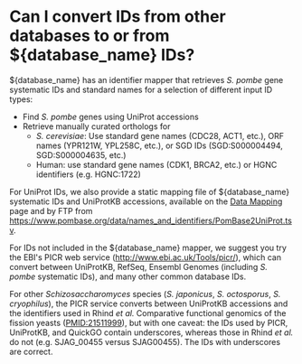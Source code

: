 # Can I convert IDs from other databases to or from ${database_name} IDs?
<!-- pombase_categories: Tools and resources -->

${database_name} has an identifier mapper that retrieves *S. pombe* gene
systematic IDs and standard names for a selection of different input
ID types:

-   Find *S. pombe* genes using UniProt accessions
-   Retrieve manually curated orthologs for
    -    *S. cerevisiae*: Use standard gene names (CDC28, ACT1, etc.), ORF names (YPR121W, YPL258C, etc.), or SGD IDs (SGD:S000004494, SGD:S000004635, etc.)
    -    Human: use standard gene names (CDK1, BRCA2, etc.) or HGNC identifiers (e.g. HGNC:1722)

For UniProt IDs, we also provide a static mapping file of ${database_name}
systematic IDs and UniProtKB accessions, available on the [Data
Mapping](/downloads/names-and-identifiers) page and by FTP from
<https://www.pombase.org/data/names_and_identifiers/PomBase2UniProt.tsv>.

For IDs not included in the ${database_name} mapper, we suggest you try the
EBI's PICR web service (<http://www.ebi.ac.uk/Tools/picr/>), which can
convert between UniProtKB, RefSeq, Ensembl Genomes (including *S.
pombe* systematic IDs), and many other common database IDs.

For other *Schizosaccharomyces* species (*S. japonicus*, *S. octosporus*,
*S. cryophilus*), the PICR service converts between UniProtKB accessions
and the identifiers used in Rhind *et al.* Comparative functional
genomics of the fission yeasts ([PMID:21511999](http://www.ncbi.nlm.nih.gov/pubmed?term=21511999)),
but with one caveat: the IDs used by PICR, UniProtKB, and QuickGO
contain underscores, whereas those in Rhind *et al.* do not
(e.g. SJAG\_00455 versus SJAG00455). The IDs with underscores are
correct.

